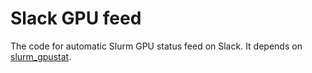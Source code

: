 # Slack GPU feed

The code for automatic Slurm GPU status feed on Slack. It depends on [slurm_gpustat](https://github.com/albanie/slurm_gpustat).
